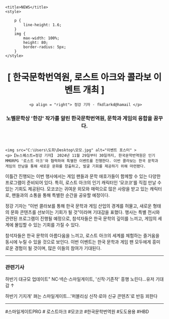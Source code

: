 <!DOCTYPE html>
<html lang="ko">
<head>
    <meta charset="UTF-8">
    <meta http-equiv="X-UA-Compatible" content="!E=edge>
    <meta name="viewport" content="width=device-width, initial-scale=1.0">
  <!-- meta -->
  <meta property="og:url" content="https://www.ehdyd.co.kr/news/2411301830">
  <meta property="og:title" content="한국문학번역원, 로스트 아크와 콜라보 이벤트 개최">
  <meta property="og:type" content="website">
  <meta property="og:image" content="공유시 보여질 이미지 경로">

    <title>NEWS</title>
    <style>

        p {
            line-height: 1.6;
        }
        img {
            max-width: 100%;
            height: 80;
            border-radius: 5px;
        }
    </style>
</head>
<body>

<header>
    <h1 align = "center">[ 한국문학번역원, 로스트 아크와 콜라보 이벤트 개최 ]</h1>

     <p align = "right"> 정강 기자 · fkdlarkd@hamail </p>
   <h3>노벨문학상 '한강' 작가를 알린 한국문학번역원, 문학과 게임의 융합을 꿈꾸다.</h3>

</header>

 
    <img src="C:\Users\도희\Desktop\모모.jpg" alt="이벤트 포스터" >
    <p>【뉴스퀘스트=정강 기자】 2024년 11월 29일부터 30일까지, 한국문학번역원은 인기 MMORPG '로스트 아크'와 협력하여 특별한 이벤트를 진행한다. 이번 콜라보는 한국 문학과 게임의 만남을 통해 새로운 문화를 창출하고, 발굴 기회를 제공하기 위해 마련됐다.
</p>
    <p>이틀간 진행되는 이번 행사에서는 게임 팬들과 문학 애호가들이 함께할 수 있는 다양한 프로그램이 준비되어 있다. 특히, 로스트 아크의 인기 캐릭터인 ‘모코코’를 직접 만날 수 있는 기회도 제공된다. 모코코는 귀여운 외모와 매력으로 많은 사랑을 받고 있는 캐릭터로, 팬들과의 소통을 통해 특별한 순간을 공유할 예정이다.</p>
    <p>정강 기자는 “이번 콜라보를 통해 한국 문학과 게임 산업의 경계를 허물고, 새로운 형태의 문화 콘텐츠를 선보이는 기회가 될 것”이라며 기대감을 표했다. 행사는 특별 전시와 관련된 프로그램이 진행될 예정으로, 참석자들은 한국 문학의 깊이를 느끼고, 게임의 세계에 몰입할 수 있는 기회를 가질 수 있다.</p>
    <p>참석자들은 한국 문학의 아름다움을 느끼고, 로스트 아크의 세계를 체험하는 즐거움을 동시에 누릴 수 있을 것으로 보인다.
이번 이벤트는 한국 문학과 게임 팬 모두에게 흥미로운 경험이 될 것이며, 많은 이들의 참여가 기대된다.</p>

<hr />
<h3>관련기사</h3>
<p>하반기 대규모 업데이트" NC·넥슨·스마일게이트, '신작·기존작' 흥행 노린다...유저 기대감 ↑</p>
<p>하반기 기지개' 펴는 스마일게이트...'퍼블리싱 신작·로아 신규 콘텐츠'로 반등 꾀한다</p>
<hr />
<p> #스마일게이트PRG # 로스트아크 #모코코 #한국문학번역원 #도도용용 #HBD</p>
</body>
</html>
